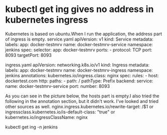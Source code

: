 
# kubectl get ing gives no address in kubernetes ingress

Kubernetes is based on ubuntu.When I run the application, the address part of ingress is empty.
service.yaml
apiVersion: v1
kind: Service
metadata:
  labels:
    app: docker-testmrv
  name: docker-testmrv-service
  namespace: jenkins
spec:
  selector:
    app: docker-testmrv
  ports:
    - protocol: TCP
      port: 8093
      targetPort: 8093

ingress.yaml
apiVersion: networking.k8s.io/v1
kind: Ingress
metadata:
  labels:
    app: docker-testmrv
  name: docker-testmrv-ingress
  namespace: jenkins
  annotations:
    kubernetes.io/ingress.class: nginx
spec:
  rules:
    - host: dockertest.com
      http:
        paths:
          - path: /
            pathType: Prefix
            backend:
              service:
                name: docker-testmrv-service
                port:
                  number: 8093

As you can see in the picture below, the hosts part is empty.I also tried the following in the annotation section, but it didn't work. I've looked and tried other sources as well.
    nginx.ingress.kubernetes.io/rewrite-target: /$1 
or
    ingressclass.kubernetes.io/is-default-class: "true"
or
    kubernetes.io/ingressClassName: nginx


kubectl get ing -n jenkins




        